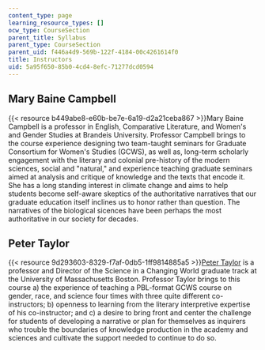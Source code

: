 ```yaml
---
content_type: page
learning_resource_types: []
ocw_type: CourseSection
parent_title: Syllabus
parent_type: CourseSection
parent_uid: f446a4d9-569b-122f-4184-00c4261614f0
title: Instructors
uid: 5a95f650-85b0-4cd4-8efc-71277dcd0594
---
```


Mary Baine Campbell
-------------------

{{< resource b449abe8-e60b-be7e-6a19-d2a21ceba867 >}}Mary Baine Campbell is a professor in English, Comparative Literature, and Women's and Gender Studies at Brandeis University. Professor Campbell brings to the course experience designing two team-taught seminars for Graduate Consortium for Women's Studies (GCWS), as well as, long-term scholarly engagement with the literary and colonial pre-history of the modern sciences, social and "natural," and experience teaching graduate seminars aimed at analysis and critique of knowledge and the texts that encode it. She has a long standing interest in climate change and aims to help students become self-aware skeptics of the authoritative narratives that our graduate education itself inclines us to honor rather than question. The narratives of the biological sicences have been perhaps the most authoritative in our society for decades. 

Peter Taylor
------------

{{< resource 9d293603-8329-f7af-0db5-1ff9814885a5 >}}[Peter Taylor](http://www.faculty.umb.edu/pjt/) is a professor and Director of the Science in a Changing World graduate track at the University of Massachusetts Boston. Professor Taylor brings to this course a) the experience of teaching a PBL-format GCWS course on gender, race, and science four times with three quite different co-instructors; b) openness to learning from the literary interpretive expertise of his co-instructor; and c) a desire to bring front and center the challenge for students of developing a narrative or plan for themselves as inquirers who trouble the boundaries of knowledge production in the academy and sciences and cultivate the support needed to continue to do so.